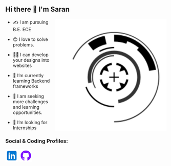 ## Hi there 👋 I'm Saran

<img align="right" height="350" width="350" src="https://raw.githubusercontent.com/saran-3012/automatic-svg-spinner/main/spinner-color.svg" alt="Spinner">

- ✍️ I am pursuing B.E. ECE

- 😍 I love to solve problems.
  
- 👨‍💻 I can develop your designs into websites
  
- 🌱 I’m currently learning Backend frameworks
  
- 🧐 I am seeking more challenges and learning opportunities.
  
- 🤔 I’m looking for Internships

### Social & Coding Profiles:
<a href="https://www.linkedin.com/in/saran3012/"><img width="40" height="40" src="https://raw.githubusercontent.com/saran-3012/saran-3012/main/assets/linked-in.svg" alt="LinkedIn"/></a>
<a href="https://github.com/saran-3012"><img width="40" height="40" src="https://raw.githubusercontent.com/saran-3012/saran-3012/main/assets/git-hub.svg" alt="GitHub"/></a>
